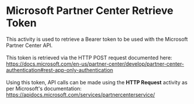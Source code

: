 <h1>Microsoft Partner Center Retrieve Token</h1>
This activity is used to retrieve a Bearer token to be used with the Microsoft Partner Center API.<br><br>
This token is retrieved via the HTTP POST request documented here: <a href="https://docs.microsoft.com/en-us/partner-center/develop/partner-center-authentication#rest-app-only-authentication">https://docs.microsoft.com/en-us/partner-center/develop/partner-center-authentication#rest-app-only-authentication</a>
<br><br>
Using this token, API calls can be made using the <b>HTTP Request</b> activity as per Microsoft's documentation: <a href="https://apidocs.microsoft.com/services/partnercenterservice/">https://apidocs.microsoft.com/services/partnercenterservice/</a>
